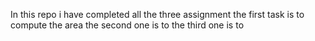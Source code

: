 In this repo i have completed all the three assignment
the first task is to compute the area 
the second one is to 
the third one is to 
